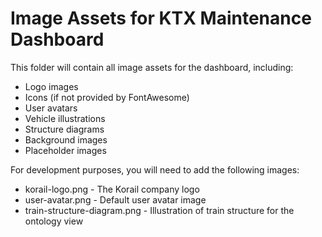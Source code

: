 # Image Assets for KTX Maintenance Dashboard

This folder will contain all image assets for the dashboard, including:

- Logo images
- Icons (if not provided by FontAwesome)
- User avatars
- Vehicle illustrations
- Structure diagrams
- Background images
- Placeholder images

For development purposes, you will need to add the following images:
- korail-logo.png - The Korail company logo
- user-avatar.png - Default user avatar image
- train-structure-diagram.png - Illustration of train structure for the ontology view

